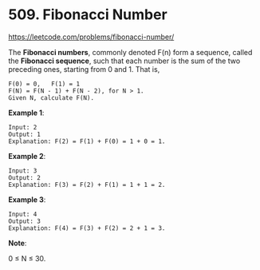 # 509. Fibonacci Number

https://leetcode.com/problems/fibonacci-number/

The **Fibonacci numbers**, commonly denoted F(n) form a sequence, called the **Fibonacci sequence**,
such that each number is the sum of the two preceding ones, starting from 0 and 1. That is,

```
F(0) = 0,   F(1) = 1
F(N) = F(N - 1) + F(N - 2), for N > 1.
Given N, calculate F(N).
```

**Example 1**:

```
Input: 2
Output: 1
Explanation: F(2) = F(1) + F(0) = 1 + 0 = 1.
```

**Example 2**:

```
Input: 3
Output: 2
Explanation: F(3) = F(2) + F(1) = 1 + 1 = 2.
```

**Example 3**:

```
Input: 4
Output: 3
Explanation: F(4) = F(3) + F(2) = 2 + 1 = 3.
 ```

**Note**:

0 ≤ N ≤ 30.
